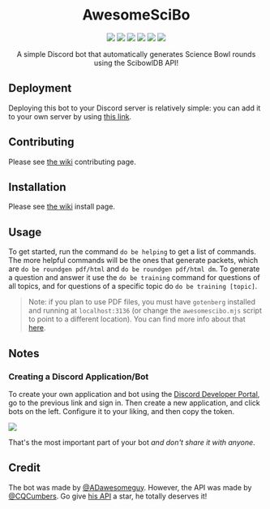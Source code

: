 <h1 align="center">AwesomeSciBo</h1>

<p align="center">
<a href="https://github.com/ADawesomeguy/AwesomeSciBo/stargazers"><img src="https://img.shields.io/github/stars/ADawesomeguy/AwesomeSciBo?color=blue&style=for-the-badge"></a>
<a href="https://github.com/ADawesomeguy/AwesomeSciBo/network"><img src="https://img.shields.io/github/forks/ADawesomeguy/AwesomeSciBo?style=for-the-badge"></a>
<a href="https://github.com/ADawesomeguy/AwesomeSciBo/blob/master/LICENSE"><img src="https://img.shields.io/github/license/ADawesomeguy/AwesomeSciBo?color=blue&style=for-the-badge"></a>
<a href="https://github.com/ADawesomeguy/AwesomeSciBo/issues"><img src="https://img.shields.io/github/issues/ADawesomeguy/AwesomeSciBo?color=blue&style=for-the-badge"></a>
<a href="https://github.com/CQCumbers/ScibowlDB"><img src="https://img.shields.io/badge/API-ScibowlDB-blue?style=for-the-badge"></a>
<a href="https://hub.docker.com/r/adawesomeguy/awscibo"><img src="https://img.shields.io/docker/pulls/adawesomeguy/awscibo?color=blue&style=for-the-badge"></a>
</p>

<!--[![GitHub stars](https://img.shields.io/github/stars/ADawesomeguy/AwesomeSciBo?color=blue&style=for-the-badge)](https://github.com/ADawesomeguy/AwesomeSciBo/stargazers)
[![GitHub forks](https://img.shields.io/github/forks/ADawesomeguy/AwesomeSciBo?style=for-the-badge)](https://github.com/ADawesomeguy/AwesomeSciBo/network)
[![GitHub license](https://img.shields.io/github/license/ADawesomeguy/AwesomeSciBo?color=blue&style=for-the-badge)](https://github.com/ADawesomeguy/AwesomeSciBo/blob/master/LICENSE)
[![GitHub issues](https://img.shields.io/github/issues/ADawesomeguy/AwesomeSciBo?color=blue&style=for-the-badge)](https://github.com/ADawesomeguy/AwesomeSciBo/issues)
[![API](https://img.shields.io/badge/API-ScibowlDB-blue?style=for-the-badge)](https://github.com/CQCumbers/ScibowlDB)-->

<p align="center">A simple Discord bot that automatically generates Science Bowl rounds using the ScibowlDB API!</p>

## Deployment
Deploying this bot to your Discord server is relatively simple: you can add it to your own server by using [this link](http://scibot.adawesome.tech/).

## Contributing
Please see [the wiki](https://github.com/ADawesomeguy/AwesomeSciBo/wiki/contributing) contributing page.


## Installation
Please see [the wiki](https://github.com/ADawesomeguy/AwesomeSciBo/wiki/installation) install page.

## Usage
To get started, run the command `do be helping` to get a list of commands. The more helpful commands will be the ones that generate packets, which are `do be roundgen pdf/html` and `do be roundgen pdf/html dm`. To generate a question and answer it use the `do be training` command for questions of all topics, and for questions of a specific topic do `do be training [topic]`. 

> Note: if you plan to use PDF files, you must have `gotenberg` installed and running at `localhost:3136` (or change the `awesomescibo.mjs` script to point to a different location). You can find more info about that [here](https://github.com/thecodingmachine/gotenberg).

## Notes
### Creating a Discord Application/Bot
To create your own application and bot using the [Discord Developer Portal](https://discord.com/developers), go to the previous link and sign in. Then create a new application, and click bots on the left. Configure it to your liking, and then copy the token.

   ![](images/discord-developer.png)

That's the most important part of your bot *and don't share it with anyone*.

## Credit
The bot was made by [@ADawesomeguy](https://github.com/ADawesomeguy). However, the API was made by [@CQCumbers](https://github.com/CQCumbers). Go give [his API](https://github.com/CQCumbers/ScibowlDB) a star, he totally deserves it!
